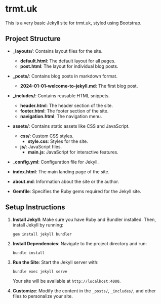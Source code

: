# trmt.uk

This is a very basic Jekyll site for trmt.uk, styled using Bootstrap. 

## Project Structure

- **_layouts/**: Contains layout files for the site.
  - **default.html**: The default layout for all pages.
  - **post.html**: The layout for individual blog posts.
  
- **_posts/**: Contains blog posts in markdown format.
  - **2024-01-01-welcome-to-jekyll.md**: The first blog post.

- **_includes/**: Contains reusable HTML snippets.
  - **header.html**: The header section of the site.
  - **footer.html**: The footer section of the site.
  - **navigation.html**: The navigation menu.

- **assets/**: Contains static assets like CSS and JavaScript.
  - **css/**: Custom CSS styles.
    - **style.css**: Styles for the site.
  - **js/**: JavaScript files.
    - **main.js**: JavaScript for interactive features.

- **_config.yml**: Configuration file for Jekyll.

- **index.html**: The main landing page of the site.

- **about.md**: Information about the site or the author.

- **Gemfile**: Specifies the Ruby gems required for the Jekyll site.

## Setup Instructions

1. **Install Jekyll**: Make sure you have Ruby and Bundler installed. Then, install Jekyll by running:
   ```
   gem install jekyll bundler
   ```

2. **Install Dependencies**: Navigate to the project directory and run:
   ```
   bundle install
   ```

3. **Run the Site**: Start the Jekyll server with:
   ```
   bundle exec jekyll serve
   ```
   Your site will be available at `http://localhost:4000`.

4. **Customize**: Modify the content in the `_posts/`, `_includes/`, and other files to personalize your site.